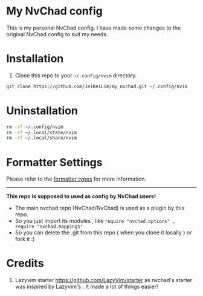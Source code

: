 # My NvChad config

This is my personal NvChad config. I have made some changes to the original NvChad config to suit my needs.

# Installation

1. Clone this repo to your `~/.config/nvim` directory.

```bash
git clone https://github.com/JeiKeiLim/my_nvchad.git ~/.config/nvim
```

# Uninstallation

```bash
rm -rf ~/.config/nvim
rm -rf ~/.local/state/nvim
rm -rf ~/.local/share/nvim
```

# Formatter Settings
Please refer to the [formatter types](https://github.com/stevearc/conform.nvim?tab=readme-ov-file#formatters) for more information.


---

**This repo is supposed to used as config by NvChad users!**

- The main nvchad repo (NvChad/NvChad) is used as a plugin by this repo.
- So you just import its modules , like `require "nvchad.options" , require "nvchad.mappings"`
- So you can delete the .git from this repo ( when you clone it locally ) or fork it :)

# Credits

1. Lazyvim starter https://github.com/LazyVim/starter as nvchad's starter was inspired by Lazyvim's . It made a lot of things easier!
